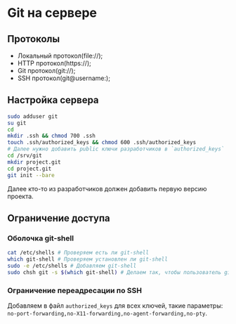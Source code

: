 # Git на сервере

## Протоколы

- Локальный протокол(file://);
- HTTP протокол(https://);
- Git протокол(git://);
- SSH протокол(git@username:);

## Настройка сервера

```bash
sudo adduser git
su git
cd
mkdir .ssh && chmod 700 .ssh
touch .ssh/authorized_keys && chmod 600 .ssh/authorized_keys
# Далее нужно добавить public ключи разработчиков в `authorized_keys`
cd /srv/git
mkdir project.git
cd project.git
git init --bare
```

Далее кто-то из разработчиков должен добавить первую версию проекта.

## Ограничение доступа

### Оболочка git-shell

```bash
cat /etc/shells # Проверяем есть ли git-shell
which git-shell # Проверяем установлен ли git-shell
sudo -e /etc/shells # Добавляем git-shell
sudo chsh git -s $(which git-shell) # Делаем так, чтобы пользователь git имел доступ только к оболочке самого git'а
```

### Ограничение переадресации по SSH

Добавляем в файл `authorized_keys` для всех ключей, такие параметры: `no-port-forwarding,no-X11-forwarding,no-agent-forwarding,no-pty`.

